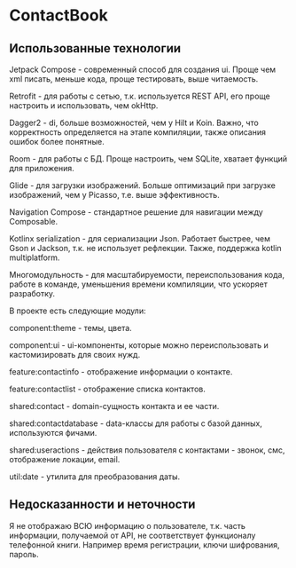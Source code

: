 # ContactBook
## Использованные технологии
Jetpack Compose - современный способ для создания ui. Проще чем xml писать, меньше кода, проще тестировать, выше читаемость. 

Retrofit - для работы с сетью, т.к. используется REST API, его проще настроить и использовать, чем okHttp. 

Dagger2 - di, больше возможностей, чем у Hilt и Koin. Важно, что корректность определяется на этапе компиляции, также описания ошибок более понятные. 

Room - для работы с БД. Проще настроить, чем SQLite, хватает функций для приложения. 

Glide - для загрузки изображений. Больше оптимизаций при загрузке изображений, чем у Picasso, т.е. выше эффективность. 

Navigation Compose - стандартное решение для навигации между Composable. 

Kotlinx serialization - для сериализации Json. Работает быстрее, чем Gson и Jackson, т.к. не использует рефлекции. Также, поддержка kotlin multiplatform. 

Многомодульность - для масштабируемости, переиспользования кода, работе в команде, уменьшения времени компиляции, что ускоряет разработку. 

В проекте есть следующие модули: 

component:theme - темы, цвета. 

component:ui - ui-компоненты, которые можно переиспользовать и кастомизировать для своих нужд. 

feature:contactinfo - отображение информации о контакте. 

feature:contactlist - отображение списка контактов. 

shared:contact - domain-сущность контакта и ее части. 

shared:contactdatabase - data-классы для работы с базой данных, используются фичами. 

shared:useractions - действия пользователя с контактами - звонок, смс, отображение локации, email. 

util:date - утилита для преобразования даты. 

## Недосказанности и неточности

Я не отображаю ВСЮ информацию о пользователе, т.к. часть информации, получаемой от API, не соответствует функционалу телефонной книги. Например время регистрации, ключи шифрования, пароль.
 